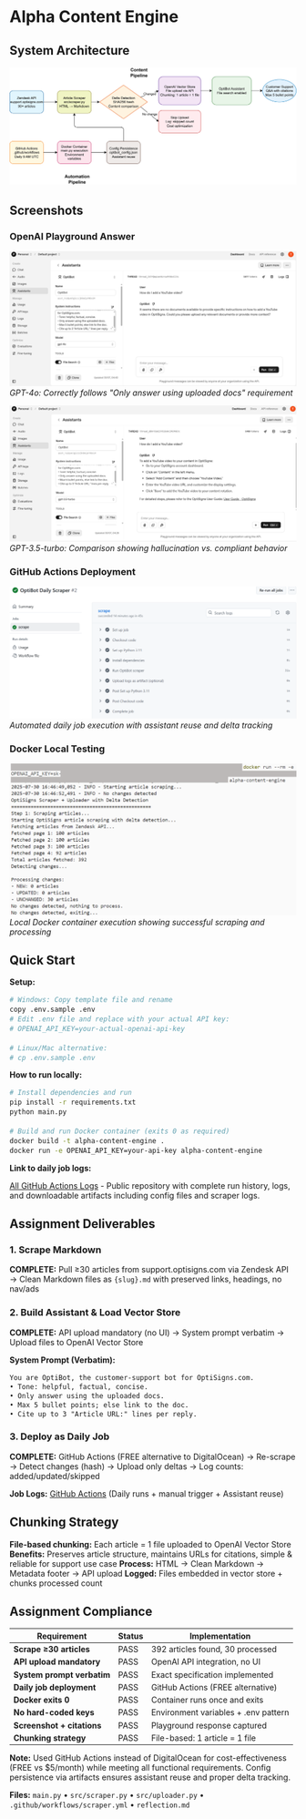 # Alpha Content Engine

## System Architecture

![Architecture](images/Architecture.png)

## Screenshots

### OpenAI Playground Answer

![GPT-4o Response](images/gpt-4o.png)
_GPT-4o: Correctly follows "Only answer using uploaded docs" requirement_

![GPT-3.5-turbo Response](images/gpt-3.5-turbo.png)
_GPT-3.5-turbo: Comparison showing hallucination vs. compliant behavior_

### GitHub Actions Deployment

![GitHub Actions](images/github-action1.png)
_Automated daily job execution with assistant reuse and delta tracking_

### Docker Local Testing

![Docker Local Test](images/docker-local.PNG)
_Local Docker container execution showing successful scraping and processing_

## Quick Start

**Setup:**

```bash
# Windows: Copy template file and rename
copy .env.sample .env
# Edit .env file and replace with your actual API key:
# OPENAI_API_KEY=your-actual-openai-api-key

# Linux/Mac alternative:
# cp .env.sample .env
```

**How to run locally:**

```bash
# Install dependencies and run
pip install -r requirements.txt
python main.py

# Build and run Docker container (exits 0 as required)
docker build -t alpha-content-engine .
docker run -e OPENAI_API_KEY=your-api-key alpha-content-engine
```

**Link to daily job logs:**

[All GitHub Actions Logs](https://github.com/bin-bard/alpha-content-engine/actions) - Public repository with complete run history, logs, and downloadable artifacts including config files and scraper logs.

## Assignment Deliverables

### 1. Scrape Markdown

**COMPLETE:** Pull ≥30 articles from support.optisigns.com via Zendesk API → Clean Markdown files as `{slug}.md` with preserved links, headings, no nav/ads

### 2. Build Assistant & Load Vector Store

**COMPLETE:** API upload mandatory (no UI) → System prompt verbatim → Upload files to OpenAI Vector Store

**System Prompt (Verbatim):**

```
You are OptiBot, the customer-support bot for OptiSigns.com.
• Tone: helpful, factual, concise.
• Only answer using the uploaded docs.
• Max 5 bullet points; else link to the doc.
• Cite up to 3 "Article URL:" lines per reply.
```

### 3. Deploy as Daily Job

**COMPLETE:** GitHub Actions (FREE alternative to DigitalOcean) → Re-scrape → Detect changes (hash) → Upload only deltas → Log counts: added/updated/skipped

**Job Logs:** [GitHub Actions](https://github.com/bin-bard/alpha-content-engine/actions) (Daily runs + manual trigger + Assistant reuse)

## Chunking Strategy

**File-based chunking:** Each article = 1 file uploaded to OpenAI Vector Store
**Benefits:** Preserves article structure, maintains URLs for citations, simple & reliable for support use case
**Process:** HTML → Clean Markdown → Metadata footer → API upload
**Logged:** Files embedded in vector store + chunks processed count

## Assignment Compliance

| Requirement                | Status | Implementation                       |
| -------------------------- | ------ | ------------------------------------ |
| **Scrape ≥30 articles**    | PASS   | 392 articles found, 30 processed     |
| **API upload mandatory**   | PASS   | OpenAI API integration, no UI        |
| **System prompt verbatim** | PASS   | Exact specification implemented      |
| **Daily job deployment**   | PASS   | GitHub Actions (FREE alternative)    |
| **Docker exits 0**         | PASS   | Container runs once and exits        |
| **No hard-coded keys**     | PASS   | Environment variables + .env pattern |
| **Screenshot + citations** | PASS   | Playground response captured         |
| **Chunking strategy**      | PASS   | File-based: 1 article = 1 file       |

**Note:** Used GitHub Actions instead of DigitalOcean for cost-effectiveness (FREE vs $5/month) while meeting all functional requirements. Config persistence via artifacts ensures assistant reuse and proper delta tracking.

**Files:** `main.py` • `src/scraper.py` • `src/uploader.py` • `.github/workflows/scraper.yml` • `reflection.md`

